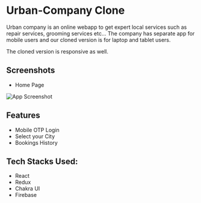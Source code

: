 
# Urban-Company Clone
Urban company is an online webapp to get expert local services such as 
repair services, grooming services etc...
The company has separate app for mobile users and our cloned version is 
for laptop and tablet users.

The cloned version is responsive as well.

## Screenshots

- Home Page

![App Screenshot](https://i.ibb.co/Mf7PwLp/uc.png)


## Features

- Mobile OTP Login
- Select your City
- Bookings History


## Tech Stacks Used:

- React
- Redux
- Chakra UI
- Firebase




